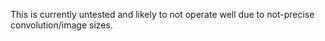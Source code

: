 This is currently untested and likely to not operate well due to not-precise convolution/image sizes.
